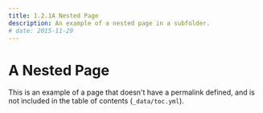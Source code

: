 ```yaml
---
title: 1.2.1A Nested Page
description: An example of a nested page in a subfolder.
# date: 2015-11-29
---
```


# A Nested Page

This is an example of a page that doesn't have a permalink defined, and
is not included in the table of contents (`_data/toc.yml`).
